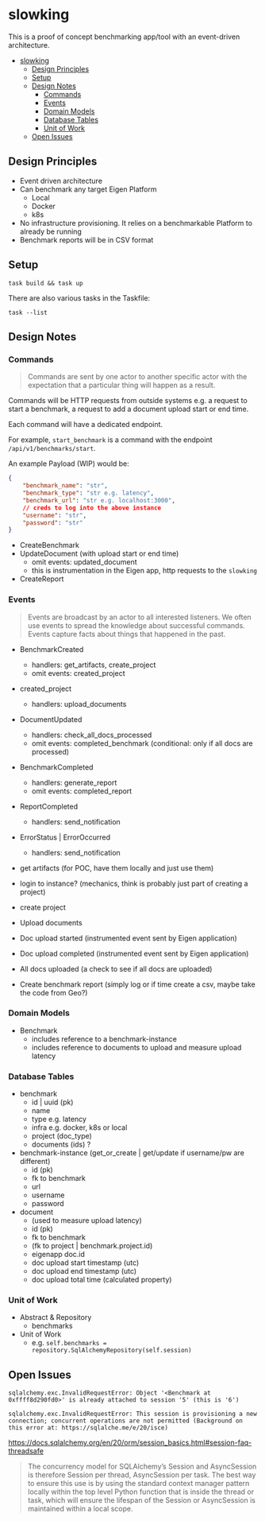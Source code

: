 # slowking

This is a proof of concept benchmarking app/tool with an event-driven architecture.

- [slowking](#slowking)
  - [Design Principles](#design-principles)
  - [Setup](#setup)
  - [Design Notes](#design-notes)
    - [Commands](#commands)
    - [Events](#events)
    - [Domain Models](#domain-models)
    - [Database Tables](#database-tables)
    - [Unit of Work](#unit-of-work)
  - [Open Issues](#open-issues)

## Design Principles

- Event driven architecture
- Can benchmark any target Eigen Platform
  - Local
  - Docker
  - k8s
- No infrastructure provisioning. It relies on a benchmarkable Platform to already be running
- Benchmark reports will be in CSV format

## Setup

```shell
task build && task up
```

There are also various tasks in the Taskfile:

```shell
task --list
```

## Design Notes

### Commands

> Commands are sent by one actor to another specific actor with the expectation that a particular thing will happen as a result.

Commands will be HTTP requests from outside systems e.g. a request to start a benchmark, a request to add a document upload start or end time.

Each command will have a dedicated endpoint.

For example, `start_benchmark` is a command with the endpoint `/api/v1/benchmarks/start`.

An example Payload (WIP) would be:

```json
{
    "benchmark_name": "str",
    "benchmark_type": "str e.g. latency",
    "benchmark_url": "str e.g. localhost:3000",
    // creds to log into the above instance
    "username": "str",
    "password": "str"
}
```

- CreateBenchmark
- UpdateDocument (with upload start or end time)
  - omit events: updated_document
  - this is instrumentation in the Eigen app, http requests to the `slowking`
- CreateReport

### Events

> Events are broadcast by an actor to all interested listeners.
> We often use events to spread the knowledge about successful commands.
> Events capture facts about things that happened in the past.

- BenchmarkCreated
  - handlers: get_artifacts, create_project
  - omit events: created_project
- created_project
  - handlers: upload_documents

- DocumentUpdated
  - handlers: check_all_docs_processed
  - omit events: completed_benchmark (conditional: only if all docs are processed)

- BenchmarkCompleted
  - handlers: generate_report
  - omit events: completed_report

- ReportCompleted
  - handlers: send_notification

- ErrorStatus | ErrorOccurred
  - handlers: send_notification

- get artifacts (for POC, have them locally and just use them)
- login to instance? (mechanics, think is probably just part of creating a project)
- create project
- Upload documents
- Doc upload started (instrumented event sent by Eigen application)
- Doc upload completed (instrumented event sent by Eigen application)
- All docs uploaded (a check to see if all docs are uploaded)
- Create benchmark report (simply log or if time create a csv, maybe take the code from Geo?)

### Domain Models

- Benchmark
  - includes reference to a benchmark-instance
  - includes reference to documents to upload and measure upload latency

### Database Tables

- benchmark
  - id | uuid (pk)
  - name
  - type e.g. latency
  - infra e.g. docker, k8s or local
  - project (doc_type)
  - documents (ids) ?
- benchmark-instance (get_or_create | get/update if username/pw are different)
  - id (pk)
  - fk to benchmark
  - url
  - username
  - password
- document
  - (used to measure upload latency)
  - id (pk)
  - fk to benchmark
  - (fk to project | benchmark.project.id)
  - eigenapp doc.id
  - doc upload start timestamp (utc)
  - doc upload end timestamp (utc)
  - doc upload total time (calculated property)

### Unit of Work

- Abstract & Repository
  - benchmarks
- Unit of Work
  - e.g. `self.benchmarks = repository.SqlAlchemyRepository(self.session)`

## Open Issues

```
sqlalchemy.exc.InvalidRequestError: Object '<Benchmark at 0xffff8d290fd0>' is already attached to session '5' (this is '6')

sqlalchemy.exc.InvalidRequestError: This session is provisioning a new connection; concurrent operations are not permitted (Background on this error at: https://sqlalche.me/e/20/isce)
```

https://docs.sqlalchemy.org/en/20/orm/session_basics.html#session-faq-threadsafe

> The concurrency model for SQLAlchemy’s Session and AsyncSession is therefore Session per thread, AsyncSession per task.
> The best way to ensure this use is by using the standard context manager pattern locally within the top level Python function that is inside the thread or task, which will ensure the lifespan of the Session or AsyncSession is maintained within a local scope.
